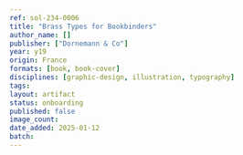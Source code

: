 ```yaml
---
ref: sol-234-0006
title: "Brass Types for Bookbinders"
author_name: []
publisher: ["Dornemann & Co"]
year: y19
origin: France
formats: [book, book-cover]
disciplines: [graphic-design, illustration, typography]
tags:
layout: artifact
status: onboarding
published: false
image_count:
date_added: 2025-01-12
batch:
---
```


